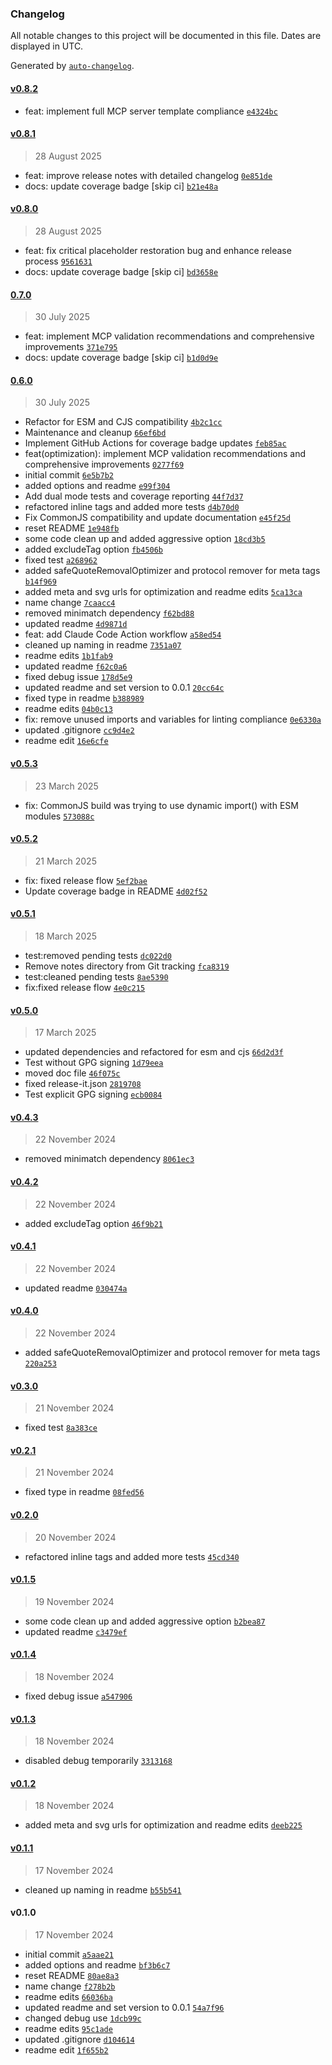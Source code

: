 ### Changelog

All notable changes to this project will be documented in this file. Dates are displayed in UTC.

Generated by [`auto-changelog`](https://github.com/CookPete/auto-changelog).

#### [v0.8.2](https://github.com/wernerglinka/metalsmith-optimize-html/compare/v0.8.1...v0.8.2)

- feat: implement full MCP server template compliance [`e4324bc`](https://github.com/wernerglinka/metalsmith-optimize-html/commit/e4324bce3a1685e5ad84f9be43d233a68b2173a2)

#### [v0.8.1](https://github.com/wernerglinka/metalsmith-optimize-html/compare/v0.8.0...v0.8.1)

> 28 August 2025

- feat: improve release notes with detailed changelog [`0e851de`](https://github.com/wernerglinka/metalsmith-optimize-html/commit/0e851de10b10f9850eeea9cae72b8ad5242c087d)
- docs: update coverage badge [skip ci] [`b21e48a`](https://github.com/wernerglinka/metalsmith-optimize-html/commit/b21e48ad1ffccde796bc86078fa6bd3e0768de5d)

#### [v0.8.0](https://github.com/wernerglinka/metalsmith-optimize-html/compare/0.7.0...v0.8.0)

> 28 August 2025

- feat: fix critical placeholder restoration bug and enhance release process [`9561631`](https://github.com/wernerglinka/metalsmith-optimize-html/commit/9561631a094e274dc226fadcac0cd1de50fab0b2)
- docs: update coverage badge [skip ci] [`bd3658e`](https://github.com/wernerglinka/metalsmith-optimize-html/commit/bd3658e99497c14d35551867b91c52bdcc2ad776)

#### [0.7.0](https://github.com/wernerglinka/metalsmith-optimize-html/compare/0.6.0...0.7.0)

> 30 July 2025

- feat: implement MCP validation recommendations and comprehensive improvements [`371e795`](https://github.com/wernerglinka/metalsmith-optimize-html/commit/371e795fb051fe883d642961e4ef6ef720d0c05c)
- docs: update coverage badge [skip ci] [`b1d0d9e`](https://github.com/wernerglinka/metalsmith-optimize-html/commit/b1d0d9e3e84a5d008a45f8dc37bbbdc2ed57a979)

#### [0.6.0](https://github.com/wernerglinka/metalsmith-optimize-html/compare/v0.5.3...0.6.0)

> 30 July 2025

- Refactor for ESM and CJS compatibility [`4b2c1cc`](https://github.com/wernerglinka/metalsmith-optimize-html/commit/4b2c1ccb17519d3256ffcd2b76c7c7f9cb19f127)
- Maintenance and cleanup [`66ef6bd`](https://github.com/wernerglinka/metalsmith-optimize-html/commit/66ef6bd37e7312ae99955a9a49de2e44ae9393c1)
- Implement GitHub Actions for coverage badge updates [`feb85ac`](https://github.com/wernerglinka/metalsmith-optimize-html/commit/feb85accee5934fbafaa5b06dca742b46dc715bb)
- feat(optimization): implement MCP validation recommendations and comprehensive improvements [`0277f69`](https://github.com/wernerglinka/metalsmith-optimize-html/commit/0277f698744c2610335de280c74d8a4f5c2123f8)
- initial commit [`6e5b7b2`](https://github.com/wernerglinka/metalsmith-optimize-html/commit/6e5b7b2a28c1bb6f913f80d9f4163e063f41180f)
- added options and readme [`e99f304`](https://github.com/wernerglinka/metalsmith-optimize-html/commit/e99f30454695e459f119f479d8d3a5953a9e08b3)
- Add dual mode tests and coverage reporting [`44f7d37`](https://github.com/wernerglinka/metalsmith-optimize-html/commit/44f7d3721974bc7a2bb04d9a6c3c0c8cb71fc0a0)
- refactored inline tags and added more tests [`d4b70d0`](https://github.com/wernerglinka/metalsmith-optimize-html/commit/d4b70d0eed3e969b508a064b77e35b958081e4e3)
- Fix CommonJS compatibility and update documentation [`e45f25d`](https://github.com/wernerglinka/metalsmith-optimize-html/commit/e45f25d60ec3f4c69721ce00dd267684a32b3730)
- reset README [`1e948fb`](https://github.com/wernerglinka/metalsmith-optimize-html/commit/1e948fbb2665c5e69e729bc423123639f922abe4)
- some code clean up and added aggressive option [`18cd3b5`](https://github.com/wernerglinka/metalsmith-optimize-html/commit/18cd3b581ae9bd362062958ca4946537492ab2a3)
- added excludeTag option [`fb4506b`](https://github.com/wernerglinka/metalsmith-optimize-html/commit/fb4506bfca9d26ea9ad3abadb62c776104c5d288)
- fixed test [`a268962`](https://github.com/wernerglinka/metalsmith-optimize-html/commit/a268962cb73d4695ed27bab7902bd2af5986ba6f)
- added safeQuoteRemovalOptimizer and protocol remover for meta tags [`b14f969`](https://github.com/wernerglinka/metalsmith-optimize-html/commit/b14f969fe5aa75b0562e065c0b3e10797c2a7bb5)
- added meta and svg urls for optimization and readme edits [`5ca13ca`](https://github.com/wernerglinka/metalsmith-optimize-html/commit/5ca13ca3d043e9f561f22e4ae6f1f4ebe0dc59e3)
- name change [`7caacc4`](https://github.com/wernerglinka/metalsmith-optimize-html/commit/7caacc4ea35a7b5ca40565906942e9053679ad2b)
- removed minimatch dependency [`f62bd88`](https://github.com/wernerglinka/metalsmith-optimize-html/commit/f62bd884bcbbd5ce5cb90f418f6da960f95a5ebf)
- updated readme [`4d9871d`](https://github.com/wernerglinka/metalsmith-optimize-html/commit/4d9871d6a65ebadcbeac194c1033b976602c3080)
- feat: add Claude Code Action workflow [`a58ed54`](https://github.com/wernerglinka/metalsmith-optimize-html/commit/a58ed546d78f5be5d60dfe344417473775f59a84)
- cleaned up naming in readme [`7351a07`](https://github.com/wernerglinka/metalsmith-optimize-html/commit/7351a0729ea664c547e127210eff2b383e5cfb54)
- readme edits [`1b1fab9`](https://github.com/wernerglinka/metalsmith-optimize-html/commit/1b1fab9c452420fe11aca93b7859d57fbe079a84)
- updated readme [`f62c0a6`](https://github.com/wernerglinka/metalsmith-optimize-html/commit/f62c0a65a7f0f00ccf7fbefe9acbe3606a82fb92)
- fixed debug issue [`178d5e9`](https://github.com/wernerglinka/metalsmith-optimize-html/commit/178d5e99276507ecdd8aa64489119f8259bc1a5d)
- updated readme and set version to 0.0.1 [`20cc64c`](https://github.com/wernerglinka/metalsmith-optimize-html/commit/20cc64c1538990bad10b7f90f6aa2d8c01a18c75)
- fixed type in readme [`b388989`](https://github.com/wernerglinka/metalsmith-optimize-html/commit/b3889894d25ef533d8faea035160bdf449abcbd5)
- readme edits [`04b0c13`](https://github.com/wernerglinka/metalsmith-optimize-html/commit/04b0c133f72b36670c933f87950bfbe46e0f0778)
- fix: remove unused imports and variables for linting compliance [`0e6330a`](https://github.com/wernerglinka/metalsmith-optimize-html/commit/0e6330ac8285a5c06d88b3fc22713cd2304c2731)
- updated .gitignore [`cc9d4e2`](https://github.com/wernerglinka/metalsmith-optimize-html/commit/cc9d4e2a19c4d9a3b613c7918015508385b3a988)
- readme edit [`16e6cfe`](https://github.com/wernerglinka/metalsmith-optimize-html/commit/16e6cfe96a130ff8b03908a446d827f2d36a481b)

#### [v0.5.3](https://github.com/wernerglinka/metalsmith-optimize-html/compare/v0.5.2...v0.5.3)

> 23 March 2025

- fix: CommonJS build was trying to use dynamic import() with ESM modules [`573088c`](https://github.com/wernerglinka/metalsmith-optimize-html/commit/573088c603139ad0b0352cac7c38e969fb633172)

#### [v0.5.2](https://github.com/wernerglinka/metalsmith-optimize-html/compare/v0.5.1...v0.5.2)

> 21 March 2025

- fix: fixed release flow [`5ef2bae`](https://github.com/wernerglinka/metalsmith-optimize-html/commit/5ef2bae8cdc295b3f2aae8e843abe941aed2e4af)
- Update coverage badge in README [`4d02f52`](https://github.com/wernerglinka/metalsmith-optimize-html/commit/4d02f528bf95afb42fddb14c53956ea63dfb5841)

#### [v0.5.1](https://github.com/wernerglinka/metalsmith-optimize-html/compare/v0.5.0...v0.5.1)

> 18 March 2025

- test:removed pending tests [`dc022d0`](https://github.com/wernerglinka/metalsmith-optimize-html/commit/dc022d0a392e06a4114c26b91ba50aa7e32301c1)
- Remove notes directory from Git tracking [`fca8319`](https://github.com/wernerglinka/metalsmith-optimize-html/commit/fca8319d1553c7c7606dfa548b5fc2420edd1f9b)
- test:cleaned pending tests [`8ae5390`](https://github.com/wernerglinka/metalsmith-optimize-html/commit/8ae539069914cbea021ecca7c1279e272b0eff2e)
- fix:fixed release flow [`4e0c215`](https://github.com/wernerglinka/metalsmith-optimize-html/commit/4e0c215f870960a3b045dbdf8a9675a50aa98865)

#### [v0.5.0](https://github.com/wernerglinka/metalsmith-optimize-html/compare/v0.4.3...v0.5.0)

> 17 March 2025

- updated dependencies and refactored for esm and cjs [`66d2d3f`](https://github.com/wernerglinka/metalsmith-optimize-html/commit/66d2d3fd4c0ac8c36875701ebfbb640e40cacf33)
- Test without GPG signing [`1d79eea`](https://github.com/wernerglinka/metalsmith-optimize-html/commit/1d79eea9ebcdb949b3b269116619248115cf0949)
- moved doc file [`46f075c`](https://github.com/wernerglinka/metalsmith-optimize-html/commit/46f075c00812efa57bbcbe1cfbeab2a0e0a5fed2)
- fixed release-it.json [`2819708`](https://github.com/wernerglinka/metalsmith-optimize-html/commit/28197083de6ff179a1b8f11e5b8b35698fb7bb3c)
- Test explicit GPG signing [`ecb0084`](https://github.com/wernerglinka/metalsmith-optimize-html/commit/ecb00848da0255b93e839477bf3a28009c8c4088)

#### [v0.4.3](https://github.com/wernerglinka/metalsmith-optimize-html/compare/v0.4.2...v0.4.3)

> 22 November 2024

- removed minimatch dependency [`8061ec3`](https://github.com/wernerglinka/metalsmith-optimize-html/commit/8061ec30acb8495ee14f7fd7ac29042fb540693b)

#### [v0.4.2](https://github.com/wernerglinka/metalsmith-optimize-html/compare/v0.4.1...v0.4.2)

> 22 November 2024

- added excludeTag option [`46f9b21`](https://github.com/wernerglinka/metalsmith-optimize-html/commit/46f9b2132f0533c868b366f5035eed6cbec9314e)

#### [v0.4.1](https://github.com/wernerglinka/metalsmith-optimize-html/compare/v0.4.0...v0.4.1)

> 22 November 2024

- updated readme [`030474a`](https://github.com/wernerglinka/metalsmith-optimize-html/commit/030474aae2bb007e0180d39c08ad0adaf0fe51f1)

#### [v0.4.0](https://github.com/wernerglinka/metalsmith-optimize-html/compare/v0.3.0...v0.4.0)

> 22 November 2024

- added safeQuoteRemovalOptimizer and protocol remover for meta tags [`220a253`](https://github.com/wernerglinka/metalsmith-optimize-html/commit/220a25337ac767efa4b2f1701bd1209b21a8f312)

#### [v0.3.0](https://github.com/wernerglinka/metalsmith-optimize-html/compare/v0.2.1...v0.3.0)

> 21 November 2024

- fixed test [`8a383ce`](https://github.com/wernerglinka/metalsmith-optimize-html/commit/8a383cecc90e9752e5922b8f81db2277ec59376a)

#### [v0.2.1](https://github.com/wernerglinka/metalsmith-optimize-html/compare/v0.2.0...v0.2.1)

> 21 November 2024

- fixed type in readme [`08fed56`](https://github.com/wernerglinka/metalsmith-optimize-html/commit/08fed5624dee4255d9a2d25689e7c8cae04e7c43)

#### [v0.2.0](https://github.com/wernerglinka/metalsmith-optimize-html/compare/v0.1.5...v0.2.0)

> 20 November 2024

- refactored inline tags and added more tests [`45cd340`](https://github.com/wernerglinka/metalsmith-optimize-html/commit/45cd3401b081bd4e61f54152ac6777c28518cadd)

#### [v0.1.5](https://github.com/wernerglinka/metalsmith-optimize-html/compare/v0.1.4...v0.1.5)

> 19 November 2024

- some code clean up and added aggressive option [`b2bea87`](https://github.com/wernerglinka/metalsmith-optimize-html/commit/b2bea870a9cc5f77c02314cbe259e8e152a0fd52)
- updated readme [`c3479ef`](https://github.com/wernerglinka/metalsmith-optimize-html/commit/c3479ef20ccb2d3856be442beebcd4016bd434ac)

#### [v0.1.4](https://github.com/wernerglinka/metalsmith-optimize-html/compare/v0.1.3...v0.1.4)

> 18 November 2024

- fixed debug issue [`a547906`](https://github.com/wernerglinka/metalsmith-optimize-html/commit/a5479063a3ceff64e4cb9c67e752d937b1336663)

#### [v0.1.3](https://github.com/wernerglinka/metalsmith-optimize-html/compare/v0.1.2...v0.1.3)

> 18 November 2024

- disabled debug temporarily [`3313168`](https://github.com/wernerglinka/metalsmith-optimize-html/commit/331316800de840ae09fcb2b63e5d37cf722e5959)

#### [v0.1.2](https://github.com/wernerglinka/metalsmith-optimize-html/compare/v0.1.1...v0.1.2)

> 18 November 2024

- added meta and svg urls for optimization and readme edits [`deeb225`](https://github.com/wernerglinka/metalsmith-optimize-html/commit/deeb225ac3febbf75674cfbc8cd7591fde44b049)

#### [v0.1.1](https://github.com/wernerglinka/metalsmith-optimize-html/compare/v0.1.0...v0.1.1)

> 17 November 2024

- cleaned up naming in readme [`b55b541`](https://github.com/wernerglinka/metalsmith-optimize-html/commit/b55b541151f19eae6f3c7e840ff407bc8afa3b31)

#### v0.1.0

> 17 November 2024

- initial commit [`a5aae21`](https://github.com/wernerglinka/metalsmith-optimize-html/commit/a5aae213113a41aeab5c2134ddcdfc0f5cbd3b07)
- added options and readme [`bf3b6c7`](https://github.com/wernerglinka/metalsmith-optimize-html/commit/bf3b6c771f66e039089b032066d6aaf93eba0f33)
- reset README [`80ae8a3`](https://github.com/wernerglinka/metalsmith-optimize-html/commit/80ae8a365f327a3d008d8030ea8d23e87a1530d2)
- name change [`f278b2b`](https://github.com/wernerglinka/metalsmith-optimize-html/commit/f278b2b0320ddaa75c94d8da6d721d960a3b0c82)
- readme edits [`66036ba`](https://github.com/wernerglinka/metalsmith-optimize-html/commit/66036ba0d8406bc4acc2d18d3c463e2676b09546)
- updated readme and set version to 0.0.1 [`54a7f96`](https://github.com/wernerglinka/metalsmith-optimize-html/commit/54a7f962e83ff5af7cc77c0a0a9ee858a5ec7000)
- changed debug use [`1dcb99c`](https://github.com/wernerglinka/metalsmith-optimize-html/commit/1dcb99c52ea22c6da9a559479a94e93e80222b6a)
- readme edits [`95c1ade`](https://github.com/wernerglinka/metalsmith-optimize-html/commit/95c1ade73d93c2fb5725620bc44825ddc57daaef)
- updated .gitignore [`d104614`](https://github.com/wernerglinka/metalsmith-optimize-html/commit/d104614e22aff8bd84c0fffaa0d858b85aa5aa5c)
- readme edit [`1f655b2`](https://github.com/wernerglinka/metalsmith-optimize-html/commit/1f655b230aeee1a8f8a766cee1e95644ac3794e2)
